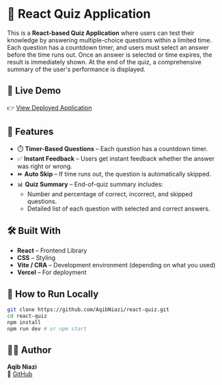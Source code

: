 # 🧠 React Quiz Application

This is a **React-based Quiz Application** where users can test their knowledge by answering multiple-choice questions within a limited time. Each question has a countdown timer, and users must select an answer before the time runs out. Once an answer is selected or time expires, the result is immediately shown. At the end of the quiz, a comprehensive summary of the user's performance is displayed.

## 🚀 Live Demo

👉 [View Deployed Application](https://react-quiz-mu-two.vercel.app/)

## 📸 Features

- ⏱️ **Timer-Based Questions** – Each question has a countdown timer.
- ✅ **Instant Feedback** – Users get instant feedback whether the answer was right or wrong.
- ⏩ **Auto Skip** – If time runs out, the question is automatically skipped.
- 📊 **Quiz Summary** – End-of-quiz summary includes:
  - Number and percentage of correct, incorrect, and skipped questions.
  - Detailed list of each question with selected and correct answers.

## 🛠️ Built With

- **React** – Frontend Library
- **CSS** – Styling
- **Vite / CRA** – Development environment (depending on what you used)
- **Vercel** – For deployment

## 📂 How to Run Locally

```bash
git clone https://github.com/AqibNiazi/react-quiz.git
cd react-quiz
npm install
npm run dev # or npm start
```
## 🧑‍💻 Author

**Aqib Niazi**  
🔗 [GitHub](https://github.com/AqibNiazi)
